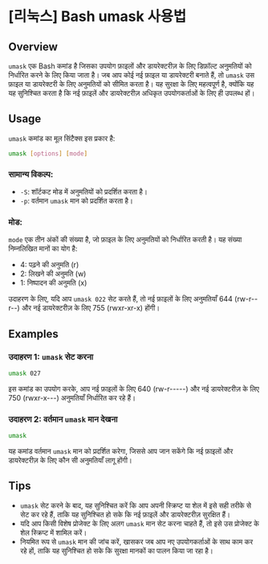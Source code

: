 # [리눅스] Bash umask 사용법

## Overview
`umask` एक Bash कमांड है जिसका उपयोग फ़ाइलों और डायरेक्टरीज़ के लिए डिफ़ॉल्ट अनुमतियों को निर्धारित करने के लिए किया जाता है। जब आप कोई नई फ़ाइल या डायरेक्टरी बनाते हैं, तो `umask` उस फ़ाइल या डायरेक्टरी के लिए अनुमतियों को सीमित करता है। यह सुरक्षा के लिए महत्वपूर्ण है, क्योंकि यह यह सुनिश्चित करता है कि नई फ़ाइलें और डायरेक्टरीज़ अधिकृत उपयोगकर्ताओं के लिए ही उपलब्ध हों।

## Usage
`umask` कमांड का मूल सिंटैक्स इस प्रकार है:

```bash
umask [options] [mode]
```

### सामान्य विकल्प:
- `-S`: शॉर्टकट मोड में अनुमतियों को प्रदर्शित करता है।
- `-p`: वर्तमान `umask` मान को प्रदर्शित करता है।

### मोड:
`mode` एक तीन अंकों की संख्या है, जो फ़ाइल के लिए अनुमतियों को निर्धारित करती है। यह संख्या निम्नलिखित मानों का योग है:
- 4: पढ़ने की अनुमति (r)
- 2: लिखने की अनुमति (w)
- 1: निष्पादन की अनुमति (x)

उदाहरण के लिए, यदि आप `umask 022` सेट करते हैं, तो नई फ़ाइलों के लिए अनुमतियाँ 644 (rw-r--r--) और नई डायरेक्टरीज़ के लिए 755 (rwxr-xr-x) होंगी।

## Examples
### उदाहरण 1: `umask` सेट करना
```bash
umask 027
```
इस कमांड का उपयोग करके, आप नई फ़ाइलों के लिए 640 (rw-r-----) और नई डायरेक्टरीज़ के लिए 750 (rwxr-x---) अनुमतियाँ निर्धारित कर रहे हैं।

### उदाहरण 2: वर्तमान `umask` मान देखना
```bash
umask
```
यह कमांड वर्तमान `umask` मान को प्रदर्शित करेगा, जिससे आप जान सकेंगे कि नई फ़ाइलों और डायरेक्टरीज़ के लिए कौन सी अनुमतियाँ लागू होंगी।

## Tips
- `umask` सेट करने के बाद, यह सुनिश्चित करें कि आप अपनी स्क्रिप्ट या शेल में इसे सही तरीके से सेट कर रहे हैं, ताकि यह सुनिश्चित हो सके कि नई फ़ाइलें और डायरेक्टरीज़ सुरक्षित हैं।
- यदि आप किसी विशेष प्रोजेक्ट के लिए अलग `umask` मान सेट करना चाहते हैं, तो इसे उस प्रोजेक्ट के शेल स्क्रिप्ट में शामिल करें।
- नियमित रूप से `umask` मान की जांच करें, खासकर जब आप नए उपयोगकर्ताओं के साथ काम कर रहे हों, ताकि यह सुनिश्चित हो सके कि सुरक्षा मानकों का पालन किया जा रहा है।